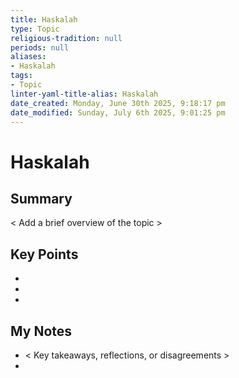 ```yaml
---
title: Haskalah
type: Topic
religious-tradition: null
periods: null
aliases:
- Haskalah
tags:
- Topic
linter-yaml-title-alias: Haskalah
date_created: Monday, June 30th 2025, 9:18:17 pm
date_modified: Sunday, July 6th 2025, 9:01:25 pm
---
```


# Haskalah

## Summary
< Add a brief overview of the topic >

## Key Points
- 
- 
- 

## My Notes
- < Key takeaways, reflections, or disagreements >
- 